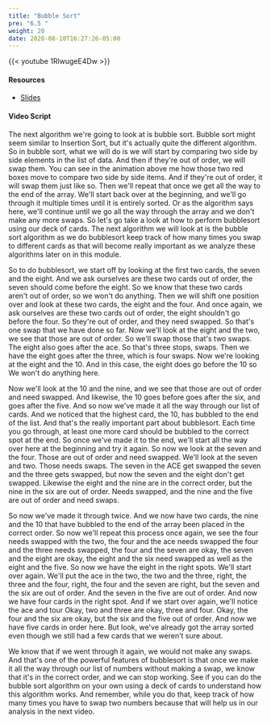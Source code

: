 ```yaml
---
title: "Bubble Sort"
pre: "6.5 "
weight: 20
date: 2020-08-10T16:27:26-05:00
---
```


{{< youtube 1RlwugeE4Dw >}}

#### Resources

* [Slides](../slides/6-Algorithms.pdf)

#### Video Script

The next algorithm we're going to look at is bubble sort. Bubble sort might seem similar to Insertion Sort, but it's actually quite the different algorithm. So in bubble sort, what we will do is we will start by comparing two side by side elements in the list of data. And then if they're out of order, we will swap them. You can see in the animation above me how those two red boxes move to compare two side by side items. And if they're out of order, it will swap them just like so. Then we'll repeat that once we get all the way to the end of the array. We'll start back over at the beginning, and we'll go through it multiple times until it is entirely sorted. Or as the algorithm says here, we'll continue until we go all the way through the array and we don't make any more swaps. So let's go take a look at how to perform bubblesort using our deck of cards. The next algorithm we will look at is the bubble sort algorithm as we do bubblesort keep track of how many times you swap to different cards as that will become really important as we analyze these algorithms later on in this module. 

So to do bubblesort, we start off by looking at the first two cards, the seven and the eight. And we ask ourselves are these two cards out of order, the seven should come before the eight. So we know that these two cards aren't out of order, so we won't do anything. Then we will shift one position over and look at these two cards, the eight and the four. And once again, we ask ourselves are these two cards out of order, the eight shouldn't go before the four. So they're out of order, and they need swapped. So that's one swap that we have done so far. Now we'll look at the eight and the two, we see that those are out of order. So we'll swap those that's two swaps. The eight also goes after the ace. So that's three stops, swaps. Then we have the eight goes after the three, which is four swaps. Now we're looking at the eight and the 10. And in this case, the eight does go before the 10 so We won't do anything here. 

Now we'll look at the 10 and the nine, and we see that those are out of order and need swapped. And likewise, the 10 goes before goes after the six, and goes after the five. And so now we've made it all the way through our list of cards. And we noticed that the highest card, the 10, has bubbled to the end of the list. And that's the really important part about bubblesort. Each time you go through, at least one more card should be bubbled to the correct spot at the end. So once we've made it to the end, we'll start all the way over here at the beginning and try it again. So now we look at the seven and the four. Those are out of order and need swapped. We'll look at the seven and two. Those needs swaps. The seven in the ACE get swapped the seven and the three gets swapped, but now the seven and the eight don't get swapped. Likewise the eight and the nine are in the correct order, but the nine in the six are out of order. Needs swapped, and the nine and the five are out of order and need swaps. 

So now we've made it through twice. And we now have two cards, the nine and the 10 that have bubbled to the end of the array been placed in the correct order. So now we'll repeat this process once again, we see the four needs swapped with the two, the four and the ace needs swapped the four and the three needs swapped, the four and the seven are okay, the seven and the eight are okay, the eight and the six need swapped as well as the eight and the five. So now we have the eight in the right spots. We'll start over again. We'll put the ace in the two, the two and the three, right, the three and the four, right, the four and the seven are right, but the seven and the six are out of order. And the seven in the five are out of order. And now we have four cards in the right spot. And if we start over again, we'll notice the ace and tour Okay, two and three are okay, three and four. Okay, the four and the six are okay, but the six and the five out of order. And now we have five cards in order here. But look, we've already got the array sorted even though we still had a few cards that we weren't sure about. 

We know that if we went through it again, we would not make any swaps. And that's one of the powerful features of bubblesort is that once we make it all the way through our list of numbers without making a swap, we know that it's in the correct order, and we can stop working. See if you can do the bubble sort algorithm on your own using a deck of cards to understand how this algorithm works. And remember, while you do that, keep track of how many times you have to swap two numbers because that will help us in our analysis in the next video.